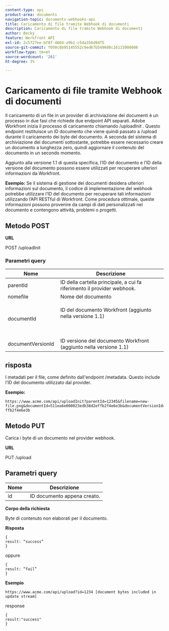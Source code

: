 ```yaml
---
content-type: api
product-area: documents
navigation-topic: documents-webhooks-api
title: Caricamento di file tramite Webhook di documenti
description: Caricamento di file tramite Webhook di documenti
author: Becky
feature: Workfront API
exl-id: 2c5727ee-bf8f-4664-a9b1-c5da356d94f5
source-git-commit: f050c8b95145552c9ed67b549608c16115000606
workflow-type: tm+mt
source-wordcount: '261'
ht-degree: 3%

---
```



# Caricamento di file tramite Webhook di documenti

Il caricamento di un file in un provider di archiviazione dei documenti è un processo in due fasi che richiede due endpoint API separati. Adobe Workfront inizia il processo di caricamento chiamando /uploadInit . Questo endpoint restituisce un ID documento che viene quindi passato a /upload durante il caricamento dei byte del documento. A seconda del sistema di archiviazione dei documenti sottostante, potrebbe essere necessario creare un documento a lunghezza zero, quindi aggiornare il contenuto del documento in un secondo momento.

Aggiunto alla versione 1.1 di questa specifica, l’ID del documento e l’ID della versione del documento possono essere utilizzati per recuperare ulteriori informazioni da Workfront.

**Esempio:** Se il sistema di gestione dei documenti desidera ulteriori informazioni sul documento, il codice di implementazione del webhook potrebbe utilizzare l’ID del documento per recuperare tali informazioni utilizzando l’API RESTful di Workfront. Come procedura ottimale, queste informazioni possono provenire da campi di dati personalizzati nel documento e contengono attività, problemi o progetti.

## Metodo POST

**URL**

POST /uploadInit

### Parametri query

<table style="table-layout:auto"> 
 <col> 
 <col> 
 <thead> 
  <tr> 
   <th>Nome </th> 
   <th>Descrizione</th> 
  </tr> 
 </thead> 
 <tbody> 
  <tr> 
   <td>parentId </td> 
   <td>ID della cartella principale, a cui fa riferimento il provider webhook.</td> 
  </tr> 
  <tr> 
   <td>nomefile </td> 
   <td>Nome del documento</td> 
  </tr> 
  <tr> 
   <td>documentId</td> 
   <td> <p>ID del documento Workfront (aggiunto nella versione 1.1)</p> <p> </p> </td> 
  </tr> 
  <tr> 
   <td>documentVersionId </td> 
   <td>ID versione del documento Workfront (aggiunto nella versione 1.1) </td> 
  </tr> 
 </tbody> 
</table>

## risposta

I metadati per il file, come definito dall&#39;endpoint /metadata. Questo include l&#39;ID del documento utilizzato dal provider.

**Esempio:**

```
https://www.acme.com/api/uploadInit?parentId=12345&filename=new-file.png&documentId=511ea6e000023edb38d2effb2f4e6e3b&documentVersionId=511ea6e000023edb38d2e ffb2f4e6e3b
```

## Metodo PUT

Carica i byte di un documento nel provider webhook.

**URL**

PUT /upload

## Parametri query

| Nome  | Descrizione |
|---|---|
| id  |  ID documento appena creato. |


**Corpo della richiesta**

Byte di contenuto non elaborati per il documento.

**Risposta**

```
{
result: “success”
}
```

oppure

```
{
result: “fail”
}
```

**Esempio**

`https://www.acme.com/api/upload?id=1234 [document bytes included in update stream]`

response

```
{
result:"success"
}
```
